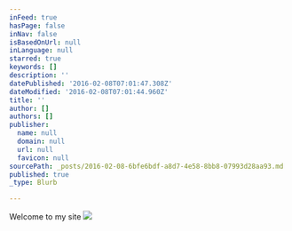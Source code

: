 ```yaml
---
inFeed: true
hasPage: false
inNav: false
isBasedOnUrl: null
inLanguage: null
starred: true
keywords: []
description: ''
datePublished: '2016-02-08T07:01:47.308Z'
dateModified: '2016-02-08T07:01:44.960Z'
title: ''
author: []
authors: []
publisher:
  name: null
  domain: null
  url: null
  favicon: null
sourcePath: _posts/2016-02-08-6bfe6bdf-a8d7-4e58-8bb8-07993d28aa93.md
published: true
_type: Blurb

---
```

Welcome to my site
![](https://the-grid-user-content.s3-us-west-2.amazonaws.com/9dac2012-912b-40c7-8a6c-95ebef51462d.jpg)